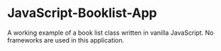 # JavaScript-Booklist-App
A working example of a book list class written in vanilla JavaScript. No frameworks are used in this application. 
